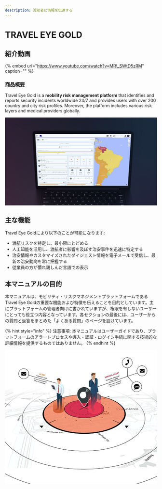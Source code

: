 ```yaml
---
description: 渡航者に情報を伝達する
---
```


# TRAVEL EYE GOLD

## 紹介動画

{% embed url="https://www.youtube.com/watch?v=MR\_SWtD5zRM" caption="" %}

### 商品概要

Travel Eye Gold is a **mobility risk management platform** that identifies and reports security incidents worldwide 24/7 and provides users with over 200 country and city risk profiles.  Moreover, the platform includes various risk layers and medical providers globally.

![](.gitbook/assets/travel-eye-cover%20%283%29.jpg)

### 

## 主な機能

Travel Eye Goldにより以下のことが可能になります:

* 渡航リスクを特定し、最小限にとどめる
* 人工知能を活用し、渡航者に影響を及ぼす治安事件を迅速に特定する
* 治安情報やカスタマイズされたダイジェスト情報を電子メールで受信し、最新の治安動向を常に把握する
* 従業員の方が慣れ親しんだ言語での表示

## 本マニュアルの目的

本マニュアルは、モビリティ・リスクマネジメントプラットフォームであるTravel Eye Goldの重要な機能および特徴を伝えることを目的としています。主にプラットフォームの管理者向けに書かれていますが、権限を有しないユーザーにとっても役立つ内容となっています。各セクションの最後には、ユーザーからの質問と返答をまとめた「よくある質問」のページを設けています。

{% hint style="info" %}
注意事項: 本マニュアルはユーザーガイドであり、プラットフォームのアラートプロセスや導入・認証・ログイン手続に関する技術的な詳細情報を提供するものではありません。 
{% endhint %}

![](.gitbook/assets/splashscreen.jpg)

